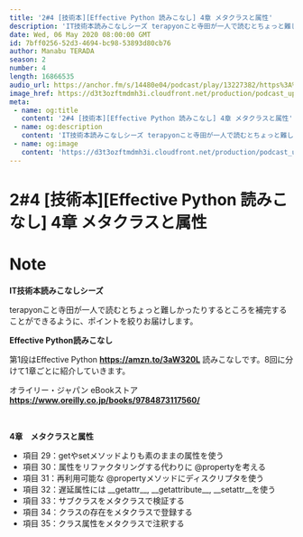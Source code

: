 ```yaml
---
title: '2#4 [技術本][Effective Python 読みこなし] 4章 メタクラスと属性'
description: 'IT技術本読みこなしシーズ terapyonこと寺田が一人で読むとちょっと難しかったりするところを補完することができるように、ポイントを絞りお届けします。 Effective Python読みこなし '
date: Wed, 06 May 2020 08:00:00 GMT
id: 7bff0256-52d3-4694-bc98-53893d80cb76
author: Manabu TERADA
season: 2
number: 4
length: 16866535
audio_url: https://anchor.fm/s/14480e04/podcast/play/13227382/https%3A%2F%2Fd3ctxlq1ktw2nl.cloudfront.net%2Fproduction%2F2020-4-3%2F69745835-48000-2-eb52e98612464.mp3
image_href: https://d3t3ozftmdmh3i.cloudfront.net/production/podcast_uploaded_episode/3302665/3302665-1588493093815-51a9b805b4ff2.jpg
meta:
 - name: og:title
   content: '2#4 [技術本][Effective Python 読みこなし] 4章 メタクラスと属性'
 - name: og:description
   content: 'IT技術本読みこなしシーズ terapyonこと寺田が一人で読むとちょっと難しかったりするところを補完することができるように、ポイントを絞りお届けします。 Effective Python読みこなし '
 - name: og:image
   content: 'https://d3t3ozftmdmh3i.cloudfront.net/production/podcast_uploaded_episode/3302665/3302665-1588493093815-51a9b805b4ff2.jpg'
---
```

# 2#4 [技術本][Effective Python 読みこなし] 4章 メタクラスと属性

<DisplayDate :dateStr="'Wed, 06 May 2020 08:00:00 GMT'" />
<DisplaySeason :season="2" :topic="4" />


# Note

<p><strong>IT技術本読みこなしシーズ</strong></p>
<p>terapyonこと寺田が一人で読むとちょっと難しかったりするところを補完することができるように、ポイントを絞りお届けします。</p>
<p><strong>Effective Python読みこなし</strong></p>
<p>第1段はEffective Python <a href="https://amzn.to/3aW320L" rel="noreferrer nofollow noopener" target="_blank"><strong>https://amzn.to/3aW320L</strong></a> 読みこなしです。8回に分けて1章ごとに紹介していきます。</p>
<p>オライリー・ジャパン eBookストア <a href="https://www.oreilly.co.jp/books/9784873117560/" rel="noreferrer nofollow noopener" target="_blank"><strong>https://www.oreilly.co.jp/books/9784873117560/</strong></a></p>
<p><br></p>
<p><strong>4章　メタクラスと属性</strong></p>
<ul>
 <li>項目 29：getやsetメソッドよりも素のままの属性を使う</li>
 <li>項目 30：属性をリファクタリングする代わりに @propertyを考える</li>
 <li>項目 31：再利用可能な @propertyメソッドにディスクリプタを使う</li>
 <li>項目 32：遅延属性には __getattr__, __getattribute__, __setattr__を使う</li>
  <li>項目 33：サブクラスをメタクラスで検証する</li>
  <li>項目 34：クラスの存在をメタクラスで登録する</li>
  <li>項目 35：クラス属性をメタクラスで注釈する</li>
</ul>



<Player title="2#4 [技術本][Effective Python 読みこなし] 4章 メタクラスと属性" 
  audio_url="https://anchor.fm/s/14480e04/podcast/play/13227382/https%3A%2F%2Fd3ctxlq1ktw2nl.cloudfront.net%2Fproduction%2F2020-4-3%2F69745835-48000-2-eb52e98612464.mp3" 
  image_href="https://d3t3ozftmdmh3i.cloudfront.net/production/podcast_uploaded_episode/3302665/3302665-1588493093815-51a9b805b4ff2.jpg" 
/>

